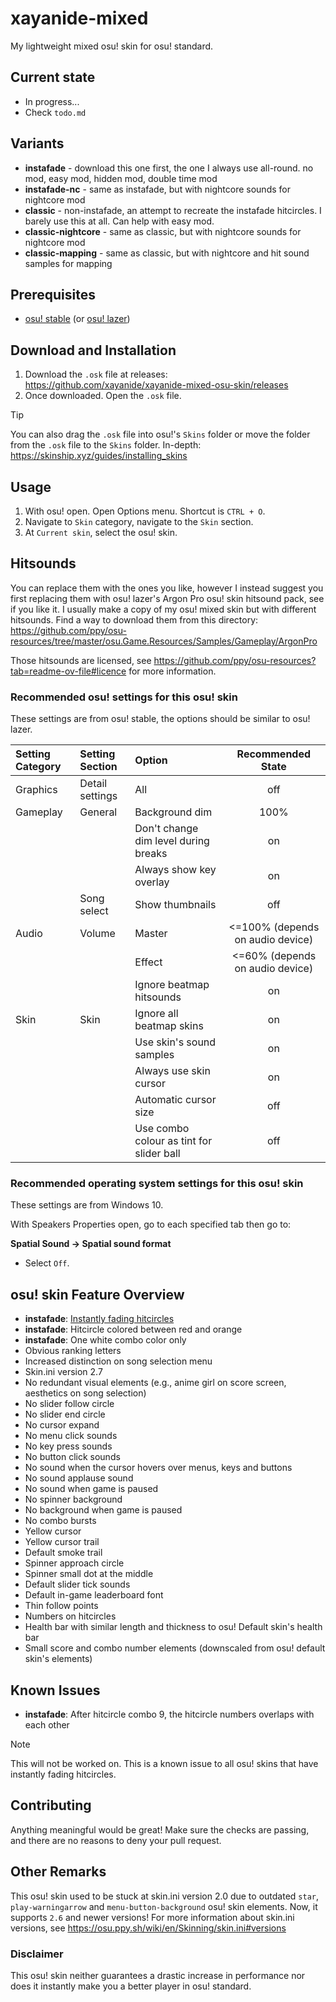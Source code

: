 # xayanide-mixed
My lightweight mixed osu! skin for osu! standard.

## Current state
- In progress...
- Check `todo.md`

## Variants
- **instafade** - download this one first, the one I always use all-round. no mod, easy mod, hidden mod, double time mod
- **instafade-nc** - same as instafade, but with nightcore sounds for nightcore mod
- **classic** - non-instafade, an attempt to recreate the instafade hitcircles. I barely use this at all. Can help with easy mod.
- **classic-nightcore** - same as classic, but with nightcore sounds for nightcore mod
- **classic-mapping** - same as classic, but with nightcore and hit sound samples for mapping

## Prerequisites
- [osu! stable](https://osu.ppy.sh/home/download) (or [osu! lazer](https://github.com/ppy/osu))

## Download and Installation

1. Download the `.osk` file at releases: https://github.com/xayanide/xayanide-mixed-osu-skin/releases
2. Once downloaded. Open the `.osk` file.

> [!TIP]
> You can also drag the `.osk` file into osu!'s `Skins` folder or move the folder from the `.osk` file to the `Skins` folder.
> In-depth: https://skinship.xyz/guides/installing_skins

## Usage
1. With osu! open. Open Options menu. Shortcut is `CTRL + O`.
2. Navigate to `Skin` category, navigate to the `Skin` section.
3. At `Current skin`, select the osu! skin.

## Hitsounds
You can replace them with the ones you like, however I instead suggest you first replacing them with osu! lazer's Argon Pro osu! skin hitsound pack, see if you like it. I usually make a copy of my osu! mixed skin but with different hitsounds. Find a way to download them from this directory:
https://github.com/ppy/osu-resources/tree/master/osu.Game.Resources/Samples/Gameplay/ArgonPro

Those hitsounds are licensed, see https://github.com/ppy/osu-resources?tab=readme-ov-file#licence for more information.

### Recommended osu! settings for this osu! skin
These settings are from osu! stable, the options should be similar to osu! lazer.

|Setting Category|Setting Section|Option|Recommended State|
| :--- | :--- | :--- | :---: |
| Graphics | Detail settings | All | off |
| Gameplay | General | Background dim | 100% |
| | | Don't change dim level during breaks | on |
| | | Always show key overlay | on |
| | Song select | Show thumbnails | off |
| Audio | Volume | Master | <=100% (depends on audio device) |
| | | Effect | <=60% (depends on audio device) |
| | | Ignore beatmap hitsounds | on |
| Skin | Skin | Ignore all beatmap skins | on |
| | | Use skin's sound samples | on |
| | | Always use skin cursor | on |
| | | Automatic cursor size | off |
| | | Use combo colour as tint for slider ball | off |

### Recommended operating system settings for this osu! skin
These settings are from Windows 10.

With Speakers Properties open, go to each specified tab then go to:

**Spatial Sound -> Spatial sound format**
- Select `Off`.

## osu! skin Feature Overview
- **instafade**: [Instantly fading hitcircles](https://skinship.xyz/guides/insta_fade_hc)
- **instafade**:  Hitcircle colored between red and orange
- **instafade**: One white combo color only
- Obvious ranking letters
- Increased distinction on song selection menu
- Skin.ini version 2.7
- No redundant visual elements (e.g., anime girl on score screen, aesthetics on song selection)
- No slider follow circle
- No slider end circle
- No cursor expand
- No menu click sounds
- No key press sounds
- No button click sounds
- No sound when the cursor hovers over menus, keys and buttons
- No sound applause sound
- No sound when game is paused
- No spinner background
- No background when game is paused
- No combo bursts
- Yellow cursor
- Yellow cursor trail
- Default smoke trail
- Spinner approach circle
- Spinner small dot at the middle
- Default slider tick sounds
- Default in-game leaderboard font
- Thin follow points
- Numbers on hitcircles
- Health bar with similar length and thickness to osu! Default skin's health bar
- Small score and combo number elements (downscaled from osu! default skin's elements)

## Known Issues
- **instafade**: After hitcircle combo 9, the hitcircle numbers overlaps with each other
> [!NOTE]
> This will not be worked on. This is a known issue to all osu! skins that have instantly fading hitcircles.

## Contributing
Anything meaningful would be great! Make sure the checks are passing, and there are no reasons to deny your pull request.

## Other Remarks
This osu! skin used to be stuck at skin.ini version 2.0 due to outdated `star`, `play-warningarrow` and `menu-button-background` osu! skin elements. Now, it supports `2.6` and newer versions! For more information about skin.ini versions, see https://osu.ppy.sh/wiki/en/Skinning/skin.ini#versions

### Disclaimer
This osu! skin neither guarantees a drastic increase in performance nor does it instantly make you a better player in osu! standard.
